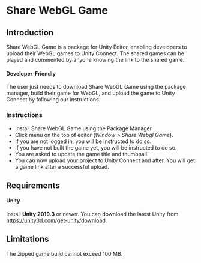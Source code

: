 # Share WebGL Game

## Introduction
Share WebGL Game is a package for Unity Editor, enabling developers to upload their WebGL games to Unity Connect.
The shared games can be played and commented by anyone knowing the link to the shared game.

#### Developer-Friendly
The user just needs to download Share WebGL Game using the package manager, build their game for WebGL, and upload the game to Unity Connect by following our instructions.


### Instructions
- Install Share WebGL Game using the Package Manager.
- Click menu on the top of editor (_Window > Share Webgl Game_).
- If you are not logged in, you will be instructed to do so.
- If you have not built the game yet, you will be instructed to do so.
- You are asked to update the game title and thumbnail.
- You can now upload your project to Unity Connect and after. You will get a game link after a successful upload.

## Requirements

#### Unity
Install **Unity 2019.3** or newer. You can download the latest Unity from https://unity3d.com/get-unity/download.

## Limitations
The zipped game build cannot exceed 100 MB.
